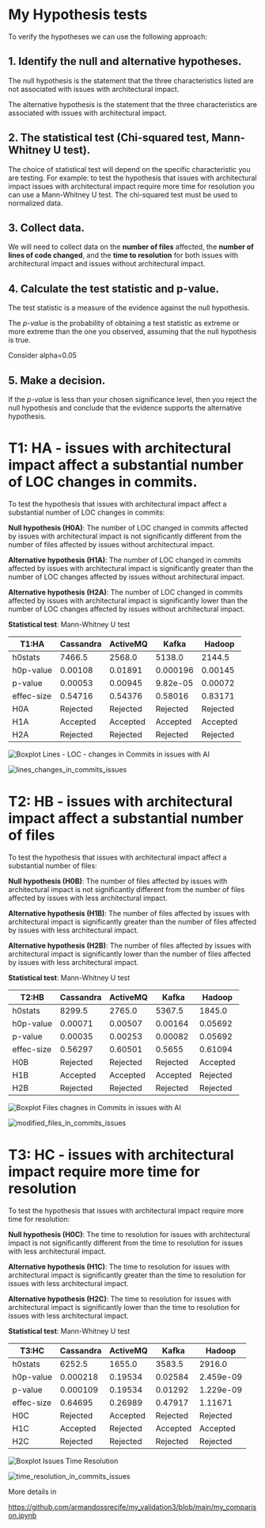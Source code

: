 # My Hypothesis tests

To verify the hypotheses we can use the following approach:
## 1. Identify the null and alternative hypotheses.

The null hypothesis is the statement that the three characteristics listed are not associated with issues with architectural impact. 

The alternative hypothesis is the statement that the three characteristics are associated with issues with architectural impact.

## 2. The statistical test (Chi-squared test, Mann-Whitney U test). 

The choice of statistical test will depend on the specific characteristic you are testing. 
For example: to test the hypothesis that issues with architectural impact issues with architectural impact require more time for resolution you can use a Mann-Whitney U test.
The chi-squared test must be used to normalized data.

## 3. Collect data. 

We will need to collect data on the **number of files** affected, the **number of lines of code changed**, and the **time to resolution** for both issues with architectural impact and issues without architectural impact.

## 4. Calculate the test statistic and p-value. 

The test statistic is a measure of the evidence against the null hypothesis. 

The *p-value* is the probability of obtaining a test statistic as extreme or more extreme than the one you observed, assuming that the null hypothesis is true.

Consider alpha=0.05

## 5. Make a decision. 

If the *p-value* is less than your chosen significance level, then you reject the null hypothesis and conclude that the evidence supports the alternative hypothesis.

# T1: HA - issues with architectural impact affect a substantial number of LOC changes in commits.

To test the hypothesis that issues with architectural impact affect a substantial number of LOC changes in commits:

**Null hypothesis (H0A)**: The number of LOC changed in commits affected by issues with architectural impact is not significantly different from the number of files affected by issues without architectural impact.

**Alternative hypothesis (H1A)**: The number of LOC changed in commits affected by issues with architectural impact is significantly greater than the number of LOC changes affected by issues without architectural impact.

**Alternative hypothesis (H2A)**: The number of LOC changed in commits affected by issues with architectural impact is significantly lower than the number of LOC changes affected by issues without architectural impact.

**Statistical test**: Mann-Whitney U test

| T1:HA   	| Cassandra | ActiveMQ | Kafka	   | Hadoop	   |
| --------- | --------- | -------- | --------- | --------- |
| h0stats   | 7466.5    | 2568.0   | 5138.0    | 2144.5    | 
| h0p-value | 0.00108   | 0.01891  | 0.000196  | 0.00145   | 
| p-value   | 0.00053   | 0.00945  | 9.82e-05  | 0.00072   |
| effec-size| 0.54716   | 0.54376  | 0.58016   | 0.83171   |
| H0A 		  | Rejected  | Rejected | Rejected  | Rejected  | 
| H1A 		  | Accepted  | Accepted | Accepted  | Accepted  |
| H2A 		  | Rejected  | Rejected | Rejected  | Rejected  |

![Boxplot Lines - LOC - changes in Commits in issues with AI](https://github.com/armandossrecife/my_validation3/blob/main/imagens/boxplot_lines_chagnes_in_commits_issues_with_ai.png)

![lines_changes_in_commits_issues](https://github.com/armandossrecife/my_validation3/blob/main/imagens/lines_changes_in_commits_issues.png)


# T2: HB - issues with architectural impact affect a substantial number of files

To test the hypothesis that issues with architectural impact affect a substantial number of files:

**Null hypothesis (H0B)**: The number of files affected by issues with architectural impact is not significantly different from the number of files affected by issues with less architectural impact.

**Alternative hypothesis (H1B)**: The number of files affected by issues with architectural impact is significantly greater than the number of files affected by issues with less architectural impact.

**Alternative hypothesis (H2B)**: The number of files affected by issues with architectural impact is significantly lower than the number of files affected by issues with less architectural impact.

**Statistical test**: Mann-Whitney U test

| T2:HB   	| Cassandra | ActiveMQ | Kafka	   | Hadoop	   |
| --------- | --------- | -------- | --------- | --------- | 
| h0stats   | 8299.5    | 2765.0   | 5367.5    | 1845.0    |
| h0p-value | 0.00071   | 0.00507  | 0.00164   | 0.05692   |
| p-value   | 0.00035   | 0.00253  | 0.00082   | 0.05692   |
| effec-size| 0.56297   | 0.60501  | 0.5655    | 0.61094   |
| H0B 	    | Rejected  | Rejected | Rejected  | Accepted  |
| H1B 	    | Accepted  | Accepted | Accepted  | Rejected  |
| H2B 		  | Rejected  | Rejected | Rejected  | Rejected  |

![Boxplot Files chagnes in Commits in issues with AI](https://github.com/armandossrecife/my_validation3/blob/main/imagens/boxplot_files_chages_in_commits_issues_with_ai.png)

![modified_files_in_commits_issues](https://github.com/armandossrecife/my_validation3/blob/main/imagens/modified_files_in_commits_issues.png)


# T3: HC - issues with architectural impact require more time for resolution
To test the hypothesis that issues with architectural impact require more time for resolution:

**Null hypothesis (H0C)**: The time to resolution for issues with architectural impact is not significantly different from the time to resolution for issues with less architectural impact.

**Alternative hypothesis (H1C)**: The time to resolution for issues with architectural impact is significantly greater than the time to resolution for issues with less architectural impact.

**Alternative hypothesis (H2C)**: The time to resolution for issues with architectural impact is significantly lower than the time to resolution for issues with less architectural impact.

**Statistical test**: Mann-Whitney U test

| T3:HC   	| Cassandra | ActiveMQ | Kafka	   | Hadoop	   |
| --------- | --------- | -------- | --------- | --------- |
| h0stats   | 6252.5    | 1655.0   | 3583.5    | 2916.0    |
| h0p-value | 0.000218  | 0.19534  | 0.02584   | 2.459e-09 |
| p-value   | 0.000109  | 0.19534  | 0.01292   | 1.229e-09 |
| effec-size| 0.64695   | 0.26989  | 0.47917   | 1.11671   |
| H0C 		  | Rejected  | Accepted | Rejected  | Rejected  |
| H1C 		  | Accepted  | Rejected | Accepted  | Accepted  |
| H2C 		  | Rejected  | Rejected | Rejected  | Rejected  |

![Boxplot Issues Time Resolution](https://github.com/armandossrecife/my_validation3/blob/main/imagens/boxplot_timeresolution_issues.png)

![time_resolution_in_commits_issues](https://github.com/armandossrecife/my_validation3/blob/main/imagens/time_resolution_in_commits_issues.png)

More details in 

https://github.com/armandossrecife/my_validation3/blob/main/my_comparison.ipynb
